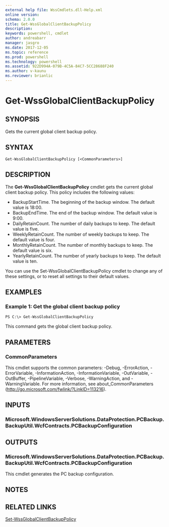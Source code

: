 ```yaml
---
external help file: WssCmdlets.dll-Help.xml
online version: 
schema: 2.0.0
title: Get-WssGlobalClientBackupPolicy
description: 
keywords: powershell, cmdlet
author: andreabarr
manager: jasgro
ms.date: 2017-12-05
ms.topic: reference
ms.prod: powershell
ms.technology: powershell
ms.assetid: 922D994A-079B-4C5A-84C7-5CC28688F240
ms.author: v-kaunu
ms.reviewer: brianlic
---
```


# Get-WssGlobalClientBackupPolicy

## SYNOPSIS
Gets the current global client backup policy.

## SYNTAX

```
Get-WssGlobalClientBackupPolicy [<CommonParameters>]
```

## DESCRIPTION
The **Get-WssGlobalClientBackupPolicy** cmdlet gets the current global client backup policy.
This policy includes the following values: 

- BackupStartTime.
The beginning of the backup window.
The default value is 18:00.
- BackupEndTime.
The end of the backup window.
The default value is 9:00.
- DailyRetainCount.
The number of daily backups to keep.
The default value is five. 
- WeeklyRetainCount.
The number of weekly backups to keep.
The default value is four.
- MonthlyRetainCount.
The number of monthly backups to keep.
The default value is six. 
- YearlyRetainCount.
The number of yearly backups to keep.
The default value is ten.

You can use the Set-WssGlobalClientBackupPolicy cmdlet to change any of these settings, or to reset all settings to their default values.

## EXAMPLES

### Example 1: Get the global client backup policy
```
PS C:\> Get-WssGlobalClientBackupPolicy
```

This command gets the global client backup policy.

## PARAMETERS

### CommonParameters
This cmdlet supports the common parameters: -Debug, -ErrorAction, -ErrorVariable, -InformationAction, -InformationVariable, -OutVariable, -OutBuffer, -PipelineVariable, -Verbose, -WarningAction, and -WarningVariable. For more information, see about_CommonParameters (http://go.microsoft.com/fwlink/?LinkID=113216).

## INPUTS

### Microsoft.WindowsServerSolutions.DataProtection.PCBackup.BackupUtil.WcfContracts.PCBackupConfiguration

## OUTPUTS

### Microsoft.WindowsServerSolutions.DataProtection.PCBackup.BackupUtil.WcfContracts.PCBackupConfiguration
This cmdlet generates the PC backup configuration.

## NOTES

## RELATED LINKS

[Set-WssGlobalClientBackupPolicy](./Set-WssGlobalClientBackupPolicy.md)

